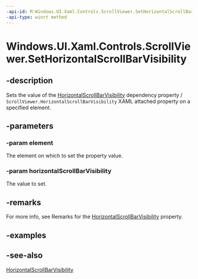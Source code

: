```yaml
---
-api-id: M:Windows.UI.Xaml.Controls.ScrollViewer.SetHorizontalScrollBarVisibility(Windows.UI.Xaml.DependencyObject,Windows.UI.Xaml.Controls.ScrollBarVisibility)
-api-type: winrt method
---
```


<!-- Method syntax
public void SetHorizontalScrollBarVisibility(Windows.UI.Xaml.DependencyObject element, Windows.UI.Xaml.Controls.ScrollBarVisibility horizontalScrollBarVisibility)
-->

# Windows.UI.Xaml.Controls.ScrollViewer.SetHorizontalScrollBarVisibility

## -description
Sets the value of the [HorizontalScrollBarVisibility](scrollviewer_horizontalscrollbarvisibility.md) dependency property / `ScrollViewer.HorizontalScrollBarVisibility` XAML attached property on a specified element.



## -parameters
### -param element
The element on which to set the property value.

### -param horizontalScrollBarVisibility
The value to set.

## -remarks
For more info, see Remarks for the [HorizontalScrollBarVisibility](scrollviewer_horizontalscrollbarvisibility.md) property.

## -examples

## -see-also
[HorizontalScrollBarVisibility](scrollviewer_horizontalscrollbarvisibility.md)
